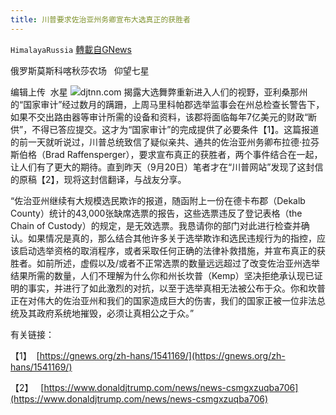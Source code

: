 ```yaml
---
title: 川普要求佐治亚州务卿宣布大选真正的获胜者
---
```

`HimalayaRussia` [轉載自GNews](https://gnews.org/zh-hans/1546510/)

俄罗斯莫斯科喀秋莎农场   仰望七星

编辑上传  水星
![](https://assets.gnews.org/wp-content/uploads/2021/09/T-2.jpg)djtnn.com
揭露大选舞弊重新进入人们的视野，亚利桑那州的“国家审计”经过数月的蹒跚，上周马里科帕郡选举监事会在州总检查长警告下，如果不交出路由器等审计所需的设备和资料，该郡将面临每年7亿美元的财政“断供”，不得已答应提交。这才为“国家审计”的完成提供了必要条件【1】。这篇报道的前一天就听说过，川普总统致信了疑似亲共、通共的佐治亚州务卿布拉德·拉芬斯伯格（Brad Raffensperger），要求宣布真正的获胜者，两个事件结合在一起，让人们有了更大的期待。直到昨天（9月20日）笔者才在“川普网站”发现了这封信的原稿【2】，现将这封信翻译，与战友分享。

“佐治亚州继续有大规模选民欺诈的报道，随函附上一份在德卡布郡（Dekalb County）统计的43,000张缺席选票的报告，这些选票违反了登记表格（the Chain of Custody）的规定，是无效选票。我恳请你的部门对此进行检查并确认。如果情况是真的，那么结合其他许多关于选举欺诈和选民违规行为的指控，应该启动选举资格的取消程序，或者采取任何正确的法律补救措施，并宣布真正的获胜者。如前所述，虚假以及/或者不正常选票的数量远远超过了改变佐治亚州选举结果所需的数量，人们不理解为什么你和州长坎普（Kemp）坚决拒绝承认现已证明的事实，并进行了如此激烈的对抗，以至于选举真相无法被公布于众。你和坎普正在对伟大的佐治亚州和我们的国家造成巨大的伤害，我们的国家正被一位非法总统及其政府系统地摧毁，必须让真相公之于众。”

有关链接：

【1】  [https://gnews.org/zh-hans/1541169/](https://gnews.org/zh-hans/1541169/)

【2】   [https://www.donaldjtrump.com/news/news-csmgxzuqba706](https://www.donaldjtrump.com/news/news-csmgxzuqba706)
